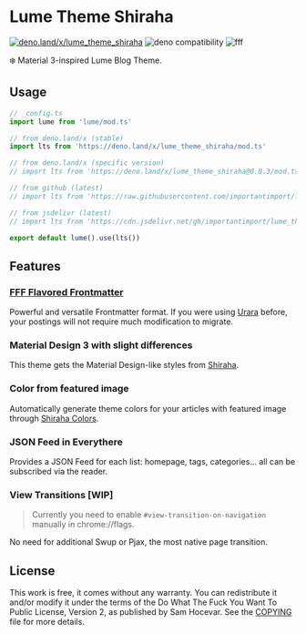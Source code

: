 # Lume Theme Shiraha

[![deno.land/x/lume_theme_shiraha](https://shield.deno.dev/x/lume_theme_shiraha)](https://deno.land/x/lume_theme_shiraha)
![deno compatibility](https://shield.deno.dev/deno/^1.34)
![fff](https://img.shields.io/badge/%F0%9F%8C%9F%20F%20F%20F-1.0-yellow?style=flat)

❄️ Material 3-inspired Lume Blog Theme.

## Usage

```ts
// _config.ts
import lume from 'lume/mod.ts'

// from deno.land/x (stable)
import lts from 'https://deno.land/x/lume_theme_shiraha/mod.ts'

// from deno.land/x (specific version)
// import lts from 'https://deno.land/x/lume_theme_shiraha@0.0.3/mod.ts'

// from github (latest)
// import lts from 'https://raw.githubusercontent.com/importantimport/lume_theme_shiraha/main/mod.ts'

// from jsdelivr (latest)
// import lts from 'https://cdn.jsdelivr.net/gh/importantimport/lume_theme_shiraha/mod.ts'

export default lume().use(lts())
```

## Features

### [FFF Flavored Frontmatter](https://fff.js.org)

Powerful and versatile Frontmatter format. If you were using [Urara](https://github.com/importantimport/urara) before, your postings will not require much modification to migrate.

### Material Design 3 with slight differences

This theme gets the Material Design-like styles from [Shiraha](https://github.com/importantimport/shiraha/tree/main/packages/shiraha).

### Color from featured image

Automatically generate theme colors for your articles with featured image through [Shiraha Colors](https://github.com/importantimport/shiraha/tree/main/packages/shiraha-colors).

### JSON Feed in Everythere

Provides a JSON Feed for each list: homepage, tags, categories... all can be subscribed via the reader.

### View Transitions [WIP]

> Currently you need to enable `#view-transition-on-navigation` manually in chrome://flags.

No need for additional Swup or Pjax, the most native page transition.

## License

This work is free, it comes without any warranty. You can redistribute it and/or modify it under the
terms of the Do What The Fuck You Want To Public License, Version 2,
as published by Sam Hocevar. See the [COPYING](COPYING) file for more details.
